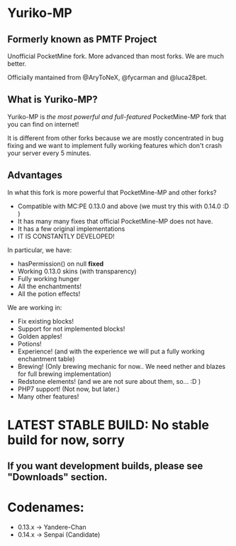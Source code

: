 # Yuriko-MP
## Formerly known as PMTF Project

Unofficial PocketMine fork. More advanced than most forks. We are much better.

Officially mantained from @AryToNeX, @fycarman and @luca28pet.

## What is Yuriko-MP?

Yuriko-MP is *the most powerful and full-featured* PocketMine-MP fork that you can find on internet!

It is different from other forks because we are mostly concentrated in bug fixing and we want to implement fully working features which don't crash your server every 5 minutes.

## Advantages

In what this fork is more powerful that PocketMine-MP and other forks?

* Compatible with MC:PE 0.13.0 and above (we must try this with 0.14.0 :D )
* It has many many fixes that official PocketMine-MP does not have.
* It has a few original implementations
* IT IS CONSTANTLY DEVELOPED!

In particular, we have:

* hasPermission() on null **fixed**
* Working 0.13.0 skins (with transparency)
* Fully working hunger
* All the enchantments!
* All the potion effects!

We are working in:

* Fix existing blocks!
* Support for not implemented blocks!
* Golden apples!
* Potions!
* Experience! (and with the experience we will put a fully working enchantment table)
* Brewing! (Only brewing mechanic for now.. We need nether and blazes for full brewing implementation)
* Redstone elements! (and we are not sure about them, so... :D )
* PHP7 support! (Not now, but later.)
* Many other features!

# LATEST STABLE BUILD: No stable build for now, sorry
## If you want development builds, please see "Downloads" section.

# Codenames:

* 0.13.x -> Yandere-Chan
* 0.14.x -> Senpai (Candidate)